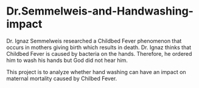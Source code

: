 # Dr.Semmelweis-and-Handwashing-impact
Dr. Ignaz Semmelweis researched a Childbed Fever phenomenon that occurs in mothers giving birth which results in death. Dr. Ignaz thinks that Childbed Fever is caused by bacteria on the hands. Therefore, he ordered him to wash his hands but God did not hear him.

This project is to analyze whether hand washing can have an impact on maternal mortality caused by Chilbed Fever.
